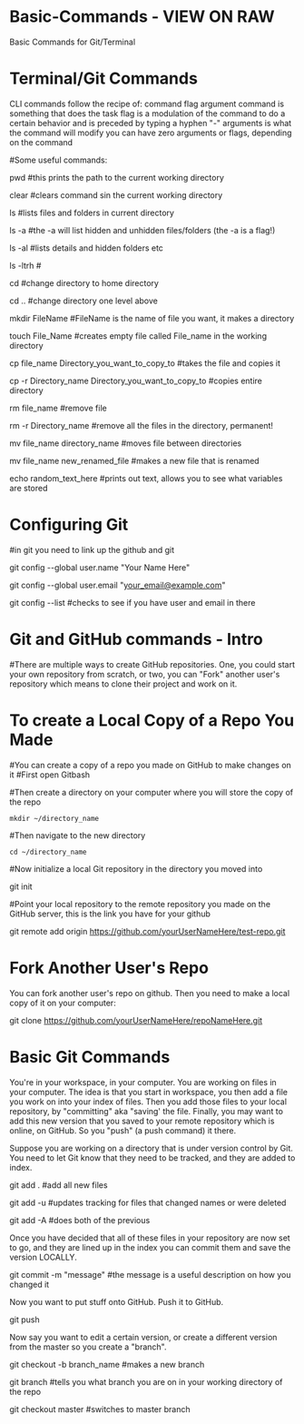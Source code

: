 # Basic-Commands - VIEW ON RAW
Basic Commands for Git/Terminal


# Terminal/Git Commands
CLI commands follow the recipe of: command flag argument
  command is something that does the task
  flag is a modulation of the command to do a certain behavior and is preceded by typing a hyphen "-"
  arguments is what the command will modify
  you can have zero arguments or flags, depending on the command

#Some useful commands:

pwd #this prints the path to the current working directory

clear #clears command sin the current working directory

ls #lists files and folders in current directory

ls -a #the -a will list hidden and unhidden files/folders (the -a is a flag!)

ls -al #lists details and hidden folders etc

ls -ltrh #

cd #change directory to home directory

cd .. #change directory one level above

mkdir FileName #FileName is the name of file you want, it makes a directory

touch File_Name #creates empty file called File_name in the working directory

cp file_name Directory_you_want_to_copy_to #takes the file and copies it

cp -r Directory_name Directory_you_want_to_copy_to #copies entire directory

rm file_name #remove file

rm -r Directory_name #remove all the files in the directory, permanent!

mv file_name directory_name #moves file between directories

mv file_name new_renamed_file #makes a new file that is renamed

echo random_text_here #prints out text, allows you to see what variables are stored

# Configuring Git
#in git you need to link up the github and git

git config --global user.name "Your Name Here"

git config --global user.email "your_email@example.com"

git config --list #checks to see if you have user and email in there

# Git and GitHub commands - Intro
#There are multiple ways to create GitHub repositories. One, you could start your own repository from scratch, or two, you can "Fork" another user's repository which means to clone their project and work on it.

# To create a Local Copy of a Repo You Made

#You can create a copy of a repo you made on GitHub to make changes on it 
  #First open Gitbash

#Then create a directory on your computer where you will store the copy of the repo

    mkdir ~/directory_name

#Then navigate to the new directory

    cd ~/directory_name
    
#Now initialize a local Git repository in the directory you moved into

  git init
  
#Point your local repository to the remote repository you made on the GitHub server, this is the link you have for your github

  git remote add origin https://github.com/yourUserNameHere/test-repo.git
  
  
# Fork Another User's Repo
You can fork another user's repo on github. Then you need to make a local copy of it on your computer:

git clone https://github.com/yourUserNameHere/repoNameHere.git


# Basic Git Commands
You're in your workspace, in your computer. You are working on files in your computer. The idea is that you start in workspace, you then add a file you work on into your index of files. Then you add those files to your local repository, by "committing" aka "saving' the file. Finally, you may want to add this new version that you saved to your remote repository which is online, on GitHub. So you "push" (a push command) it there.

Suppose you are working on a directory that is under version control by Git. You need to let Git know that they need to be tracked, and they are added to index.

git add . #add all new files

git add -u #updates tracking for files that changed names or were deleted

git add -A #does both of the previous

Once you have decided that all of these files in your repository are now set to go, and they are lined up in the index you can commit them and save the version LOCALLY.

git commit -m "message" #the message is a useful description on how you changed it

Now you want to put stuff onto GitHub. Push it to GitHub.

git push
  
Now say you want to edit a certain version, or create a different version from the master so you create a "branch". 

git checkout -b branch_name #makes a new branch

git branch #tells you what branch you are on in your working directory of the repo

git checkout master #switches to master branch
  
